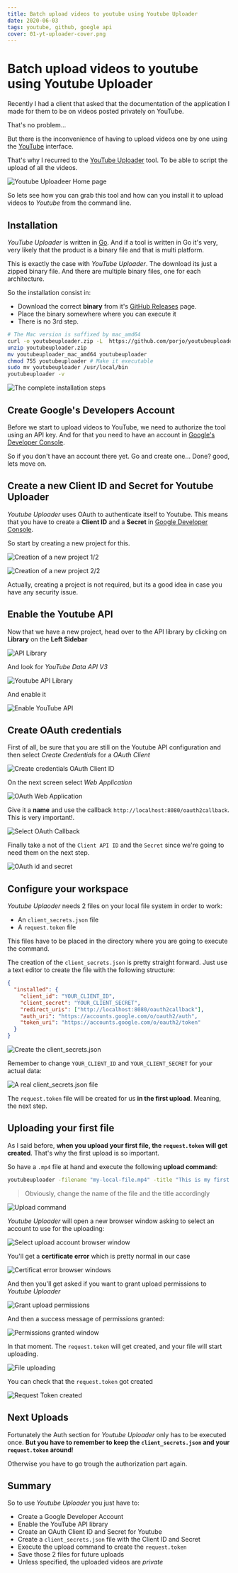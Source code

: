 ```yaml
---
title: Batch upload videos to youtube using Youtube Uploader
date: 2020-06-03
tags: youtube, github, google api
cover: 01-yt-uploader-cover.png
---
```


# Batch upload videos to youtube using Youtube Uploader

Recently I had a client that asked that the documentation of the application I made for them to be on videos posted privately on YouTube.

That's no problem...

But there is the inconvenience of having to upload videos one by one using the [YouTube](https://studio.youtube.com) interface.

That's why I recurred to the [YouTube Uploader](https://github.com/porjo/youtubeuploader) tool. To be able to script the upload of all the videos.

![Youtube Uploadeer Home page](01-yt-uploader-cover.png)

So lets see how you can grab this tool and how can you install it to upload videos to _Youtube_ from the command line.

## Installation

_YouTube Uploader_ is written in [Go](https://golang.org). And if a tool is written in Go it's very, very likely that the product is a binary file and that is multi platform.

This is exactly the case with _YouTube Uploader_. The download its just a zipped binary file. And there are multiple binary files, one for each architecture.

So the installation consist in:

- Download the correct **binary** from it's [GitHub Releases](https://github.com/porjo/youtubeuploader/releases) page.
- Place the binary somewhere where you can execute it
- There is no 3rd step.

```bash
# The Mac version is suffixed by mac_amd64
curl -o youtubeuploader.zip -L  https://github.com/porjo/youtubeuploader/releases/download/20.04/youtubeuploader_mac_amd64.zip
unzip youtubeuploader.zip
mv youtubeuploader_mac_amd64 youtubeuploader
chmod 755 youtubeuploader # Make it executable
sudo mv youtubeuploader /usr/local/bin
youtubeuploader -v
```

![The complete installation steps](02-installation-in-terminal.png)

## Create Google's Developers Account

Before we start to upload videos to YouTube, we need to authorize the tool using an API key. And for that you need to have an account in [Google's Developer Console](https://console.developers.google.com/).

So if you don't have an account there yet. Go and create one... Done? good, lets move on.

## Create a new Client ID and Secret for Youtube Uploader

_Youtube Uploader_ uses OAuth to authenticate itself to Youtube. This means that you have to create a **Client ID** and a **Secret** in [Google Developer Console](https://console.developers.google.com/).

So start by creating a new project for this.

![Creation of a new project 1/2](03-gconsole-new-project.png)

![Creation of a new project 2/2](04-gconsole-project-name.png)

Actually, creating a project is not required, but its a good idea in case you have any security issue.

## Enable the Youtube API

Now that we have a new project, head over to the API library by clicking on **Library** on the **Left Sidebar**

![API Library](05-api-library.png)

And look for _YouTube Data API V3_

![Youtube API Library](06-api-lib-search-youtube.png)

And enable it

![Enable YouTube API](07-enable-yt-api.png)

## Create OAuth credentials

First of all, be sure that you are still on the Youtube API configuration and then select _Create Credentials_ for a _OAuth Client_

![Create credentials OAuth Client ID](08-credentials-oauth.png)

On the next screen select _Web Application_

![OAuth Web Application](09-select-app-type.png)

Give it a **name** and use the callback `http://localhost:8080/oauth2callback`. This is very important!.

![Select OAuth Callback](10-conf-name-callback-url.png)

Finally take a not of the `Client API ID` and the `Secret` since we're going to need them on the next step.

![OAuth id and secret](11-copy-api-secret.png)

## Configure your workspace

_Youtube Uplaoder_ needs 2 files on your local file system in order to work:

- An `client_secrets.json` file
- A `request.token` file

This files have to be placed in the directory where you are going to execute the command.

The creation of the `client_secrets.json` is pretty straight forward. Just use a text editor to create the file with the following structure:

```json
{
  "installed": {
    "client_id": "YOUR_CLIENT_ID",
    "client_secret": "YOUR_CLIENT_SECRET",
    "redirect_uris": ["http://localhost:8080/oauth2callback"],
    "auth_uri": "https://accounts.google.com/o/oauth2/auth",
    "token_uri": "https://accounts.google.com/o/oauth2/token"
  }
}
```

![Create the client_secrets.json](12-project-json-creation.png)

Remember to change `YOUR_CLIENT_ID` and `YOUR_CLIENT_SECRET` for your actual data:

![A real client_secrets.json file](13-fixed-json-credentials-2.png)

The `request.token` file will be created for us **in the first upload**. Meaning, the next step.

## Uploading your first file

As I said before, **when you upload your first file, the `request.token` will get created**. That's why the first upload is so important.

So have a `.mp4` file at hand and execute the following **upload command**:

```bash
youtubeuploader -filename "my-local-file.mp4" -title "This is my first vide"
```

> Obviously, change the name of the file and the title accordingly

![Upload command](14-execute-upload.png)

_Youtube Uploader_ will open a new browser window asking to select an account to use for the uploading:

![Select upload account browser window](15-select-account.png)

You'll get a **certificate error** which is pretty normal in our case

![Certificat error browser windows](16-security-error.png)

And then you'll get asked if you want to grant upload permissions to _Youtube Uploader_

![Grant upload permissions](17-perms-granted.png)

And then a success message of permissions granted:

![Permissions granted window](19-access-granted-screen.png)

In that moment. The `request.token` will get created, and your file will start uploading.

![File uploading](20-upload-progress.png)

You can check that the `request.token` got created

![Request Token created](21-request-token-created.png)

## Next Uploads

Fortunately the Auth section for _Youtube Uploader_ only has to be executed once. **But you have to remember to keep the `client_secrets.json` and your `request.token` around**!

Otherwise you have to go trough the authorization part again.

## Summary

So to use _Youtube Uploader_ you just have to:

- Create a Google Developer Account
- Enable the YouTube API library
- Create an OAuth Client ID and Secret for Youtube
- Create a `client_secrets.json` file with the Client ID and Secret
- Execute the upload command to create the `request.token`
- Save those 2 files for future uploads
- Unless specified, the uploaded videos are _private_
